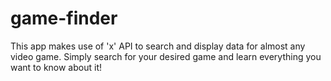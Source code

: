 # game-finder

This app makes use of 'x' API to search and display data for almost any video game. Simply search for your desired game and learn everything you want to know about it!
